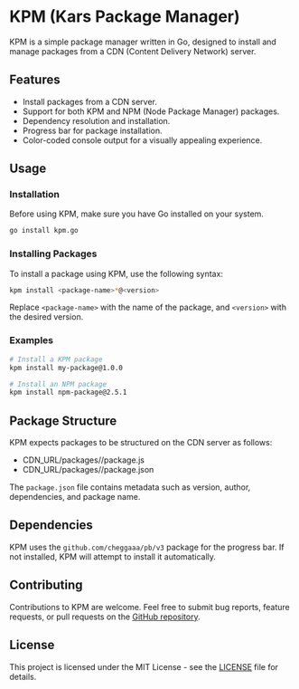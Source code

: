 
# KPM (Kars Package Manager)

KPM is a simple package manager written in Go, designed to install and manage packages from a CDN (Content Delivery Network) server.

## Features

- Install packages from a CDN server.
- Support for both KPM and NPM (Node Package Manager) packages.
- Dependency resolution and installation.
- Progress bar for package installation.
- Color-coded console output for a visually appealing experience.

## Usage

### Installation

Before using KPM, make sure you have Go installed on your system.

```bash
go install kpm.go
```

### Installing Packages

To install a package using KPM, use the following syntax:

```bash
kpm install <package-name>*@<version>
```

Replace `<package-name>` with the name of the package, and `<version>` with the desired version.

### Examples

```bash
# Install a KPM package
kpm install my-package@1.0.0

# Install an NPM package
kpm install npm-package@2.5.1
```

## Package Structure

KPM expects packages to be structured on the CDN server as follows:

- CDN_URL/packages/<package-name>/package.js
- CDN_URL/packages/<package-name>/package.json

The `package.json` file contains metadata such as version, author, dependencies, and package name.

## Dependencies

KPM uses the `github.com/cheggaaa/pb/v3` package for the progress bar. If not installed, KPM will attempt to install it automatically.

## Contributing

Contributions to KPM are welcome. Feel free to submit bug reports, feature requests, or pull requests on the [GitHub repository](https://github.com/kars1996/kpm).

## License

This project is licensed under the MIT License - see the [LICENSE](LICENSE) file for details.
